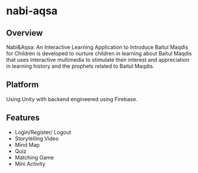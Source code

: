 # nabi-aqsa
## Overview

Nabi&amp;Aqsa: An Interactive Learning Application to Introduce Baitul Maqdis for Children is developed to nurture children in learning about Baitul Maqdis that uses interactive multimedia to stimulate their interest and appreciation in learning history and the prophets related to Baitul Maqdis.

## Platform

Using Unity with backend engineered using Firebase.

## Features

* Login/Register/ Logout
* Storytelling Video
* Mind Map
* Quiz
* Matching Game
* Mini Activity
